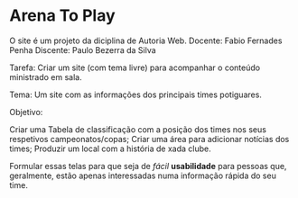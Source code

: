 # Arena To Play

O site é um projeto da diciplina de Autoria Web.
Docente: Fabio Fernades Penha
Discente: Paulo Bezerra da Silva

Tarefa: Criar um site (com tema livre) para acompanhar o conteúdo ministrado em sala.

Tema: Um site com as informações dos principais times potiguares.

Objetivo: 

Criar uma Tabela de classificação com a posição dos times nos seus respetivos campeonatos/copas;
Criar uma área para adicionar notícias dos times;
Produzir um local com a história de xada clube.

Formular essas telas para que seja de *fácil* **usabilidade** para pessoas que, geralmente, estão apenas interessadas numa informação rápida do seu time.
